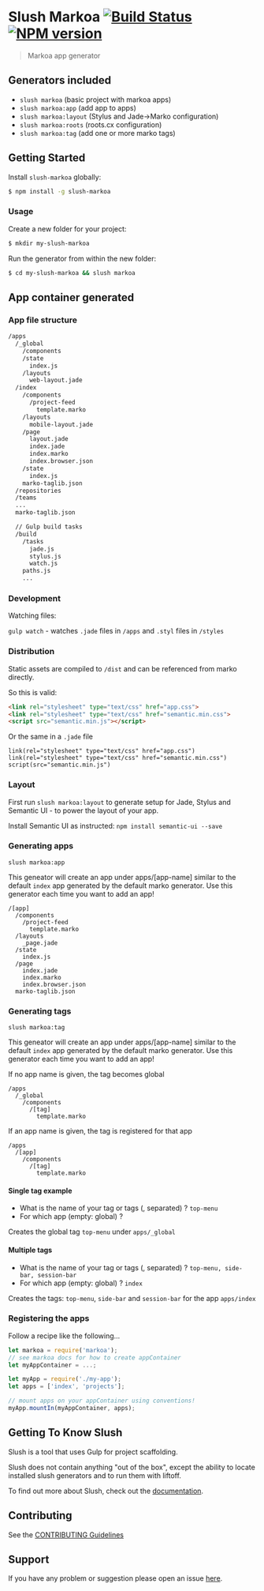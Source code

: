 Slush Markoa [![Build Status](https://secure.travis-ci.org/kristianmandrup/slush-markoa.png?branch=master)](https://travis-ci.org/kristianmandrup/slush-markoa) [![NPM version](https://badge-me.herokuapp.com/api/npm/slush-markoa.png)](http://badges.enytc.com/for/npm/slush-markoa)
=======================================================================================================================================================================================================================================================================================

> Markoa app generator

Generators included
-------------------

-	`slush markoa` (basic project with markoa apps)
-	`slush markoa:app` (add app to apps)
-	`slush markoa:layout` (Stylus and Jade->Marko configuration)
-	`slush markoa:roots` (roots.cx configuration)
-	`slush markoa:tag` (add one or more marko tags)

Getting Started
---------------

Install `slush-markoa` globally:

```bash
$ npm install -g slush-markoa
```

### Usage

Create a new folder for your project:

```bash
$ mkdir my-slush-markoa
```

Run the generator from within the new folder:

```bash
$ cd my-slush-markoa && slush markoa
```

App container generated
-----------------------

### App file structure

```sh
/apps
  /_global
    /components
    /state
      index.js
    /layouts
      web-layout.jade
  /index
    /components
      /project-feed
        template.marko
    /layouts
      mobile-layout.jade
    /page
      layout.jade
      index.jade
      index.marko
      index.browser.json
    /state
      index.js
    marko-taglib.json
  /repositories
  /teams
  ...
  marko-taglib.json  

  // Gulp build tasks
  /build
    /tasks
      jade.js
      stylus.js
      watch.js
    paths.js
    ...
```

### Development

Watching files:

`gulp watch` - watches `.jade` files in `/apps` and `.styl` files in `/styles`

### Distribution

Static assets are compiled to `/dist` and can be referenced from marko directly.

So this is valid:

```html
<link rel="stylesheet" type="text/css" href="app.css">
<link rel="stylesheet" type="text/css" href="semantic.min.css">
<script src="semantic.min.js"></script>
```

Or the same in a `.jade` file

```jade
link(rel="stylesheet" type="text/css" href="app.css")
link(rel="stylesheet" type="text/css" href="semantic.min.css")
script(src="semantic.min.js")
```

### Layout

First run `slush markoa:layout` to generate setup for Jade, Stylus and Semantic UI - to power the layout of your app.

Install Semantic UI as instructed: `npm install semantic-ui --save`

### Generating apps

`slush markoa:app`

This geneator will create an app under apps/[app-name] similar to the default `index` app generated by the default marko generator. Use this generator each time you want to add an app!

```
/[app]
  /components
    /project-feed
      template.marko
  /layouts
    _page.jade
  /state
    index.js
  /page
    index.jade
    index.marko
    index.browser.json
  marko-taglib.json
```

### Generating tags

`slush markoa:tag`

This geneator will create an app under apps/[app-name] similar to the default `index` app generated by the default marko generator. Use this generator each time you want to add an app!

If no app name is given, the tag becomes global

```
/apps
  /_global
    /components
      /[tag]
        template.marko
```

If an app name is given, the tag is registered for that app

```
/apps
  /[app]
    /components
      /[tag]
        template.marko
```

#### Single tag example

-	What is the name of your tag or tags (, separated) ? `top-menu`
-	For which app (empty: global) ?

Creates the global tag `top-menu` under `apps/_global`

#### Multiple tags

-	What is the name of your tag or tags (, separated) ? `top-menu, side-bar, session-bar`
-	For which app (empty: global) ? `index`

Creates the tags: `top-menu`, `side-bar` and `session-bar` for the app `apps/index`

### Registering the apps

Follow a recipe like the following...

```js
let markoa = require('markoa');
// see markoa docs for how to create appContainer
let myAppContainer = ...;

let myApp = require('./my-app');
let apps = ['index', 'projects'];

// mount apps on your appContainer using conventions!
myApp.mountIn(myAppContainer, apps);
```

Getting To Know Slush
---------------------

Slush is a tool that uses Gulp for project scaffolding.

Slush does not contain anything "out of the box", except the ability to locate installed slush generators and to run them with liftoff.

To find out more about Slush, check out the [documentation](https://github.com/slushjs/slush).

Contributing
------------

See the [CONTRIBUTING Guidelines](https://github.com/kristianmandrup/slush-markoa/blob/master/CONTRIBUTING.md)

Support
-------

If you have any problem or suggestion please open an issue [here](https://github.com/kristianmandrup/slush-markoa/issues).
